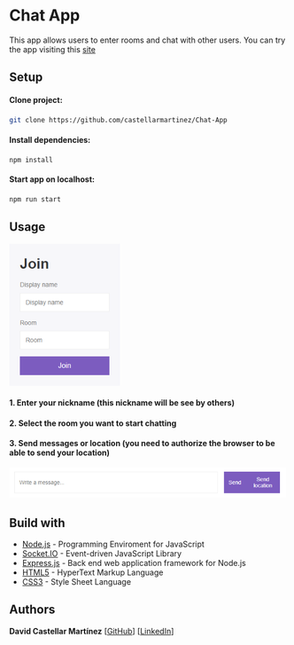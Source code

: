 # Chat App

This app allows users to enter rooms and chat with other users.
You can try the app visiting this [site](castellar-chat-app.herokuapp.com)

## Setup

#### Clone project:

```bash
git clone https://github.com/castellarmartinez/Chat-App
```

#### Install dependencies:

```
npm install
```

#### Start app on localhost: 

```bash
npm run start
```

## Usage

<img src="https://github.com/castellarmartinez/Chat-App/blob/main/images/Join_page.PNG" width=200>

#### 1. Enter your nickname (this nickname will be see by others)

#### 2. Select the room you want to start chatting

#### 3. Send messages or location (you need to authorize the browser to be able to send your location)

<img src="https://github.com/castellarmartinez/Chat-App/blob/main/images/Message_input.PNG" width=500>

## Build with

- [Node.js](https://nodejs.org/es/docs/) - Programming Enviroment for JavaScript
- [Socket.IO](https://socket.io/) - Event-driven JavaScript Library
- [Express.js](https://expressjs.com/) -  Back end web application framework for Node.js
- [HTML5](https://www.w3.org/TR/html5/) - HyperText Markup Language
- [CSS3](https://www.w3.org/Style/CSS/) - Style Sheet Language


## Authors

**David Castellar Martínez** [[GitHub](https://github.com/castellarmartinez/)]
[[LinkedIn](https://www.linkedin.com/in/castellarmartinez/)]